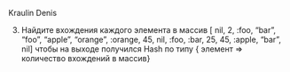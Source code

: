 Kraulin Denis

3) Найдите вхождения каждого элемента в массив 
[ nil, 2, :foo, “bar”, “foo”, “apple”, “orange”, :orange, 45, nil, :foo, :bar, 25, 45, :apple, “bar”, nil] 
чтобы на выходе получился Hash по типу { элемент => количество вхождений в массив} 